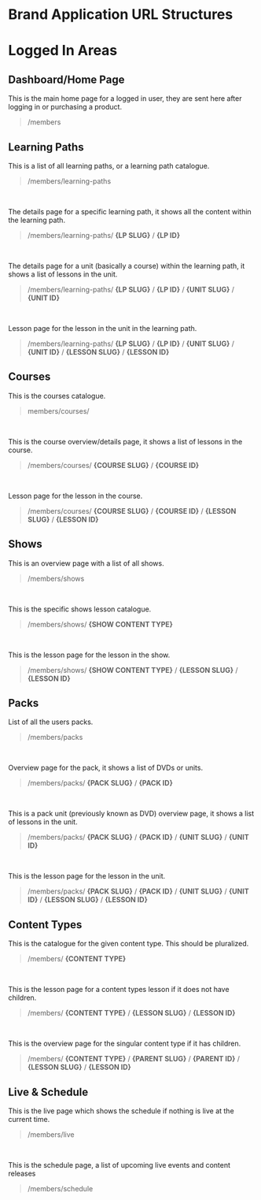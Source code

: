 # Brand Application URL Structures

# Logged In Areas


## Dashboard/Home Page

This is the main home page for a logged in user, they are sent here after logging in or purchasing a product.
> /members


## Learning Paths

This is a list of all learning paths, or a learning path catalogue.
> /members/learning-paths

</br>

The details page for a specific learning path, it shows all the content within the learning path.
> /members/learning-paths/ **{LP SLUG}** / **{LP ID}** 

</br>

The details page for a unit (basically a course) within the learning path, it shows a list of lessons in the unit.
> /members/learning-paths/ **{LP SLUG}** / **{LP ID}** / **{UNIT SLUG}** / **{UNIT ID}** 

</br>

Lesson page for the lesson in the unit in the learning path.
> /members/learning-paths/ **{LP SLUG}** / **{LP ID}** / **{UNIT SLUG}** / **{UNIT ID}** / **{LESSON SLUG}** / **{LESSON ID}** 


## Courses

This is the courses catalogue.
> members/courses/

</br>

This is the course overview/details page, it shows a list of lessons in the course.
> /members/courses/ **{COURSE SLUG}** / **{COURSE ID}** 

</br>

Lesson page for the lesson in the course.
> /members/courses/ **{COURSE SLUG}** / **{COURSE ID}** / **{LESSON SLUG}** / **{LESSON ID}** 


## Shows

This is an overview page with a list of all shows.
> /members/shows

</br>

This is the specific shows lesson catalogue.
> /members/shows/ **{SHOW CONTENT TYPE}** 

</br>

This is the lesson page for the lesson in the show. </br>
> /members/shows/ **{SHOW CONTENT TYPE}** / **{LESSON SLUG}** / **{LESSON ID}** 


## Packs

List of all the users packs.
> /members/packs

</br>

Overview page for the pack, it shows a list of DVDs or units.
> /members/packs/ **{PACK SLUG}** / **{PACK ID}** 

</br>

This is a pack unit (previously known as DVD) overview page, it shows a list of lessons in the unit.
> /members/packs/ **{PACK SLUG}** / **{PACK ID}** / **{UNIT SLUG}** / **{UNIT ID}** 

</br>

This is the lesson page for the lesson in the unit.
> /members/packs/ **{PACK SLUG}** / **{PACK ID}** / **{UNIT SLUG}** / **{UNIT ID}** / **{LESSON SLUG}** / **{LESSON ID}** 


## Content Types

This is the catalogue for the given content type. This should be pluralized.
> /members/ **{CONTENT TYPE}** 

</br>

This is the lesson page for a content types lesson if it does not have children.
> /members/ **{CONTENT TYPE}** / **{LESSON SLUG}** / **{LESSON ID}** 

</br>

This is the overview page for the singular content type if it has children.
> /members/ **{CONTENT TYPE}** / **{PARENT SLUG}** / **{PARENT ID}** / **{LESSON SLUG}** / **{LESSON ID}** 


## Live & Schedule

This is the live page which shows the schedule if nothing is live at the current time.
> /members/live

</br>

This is the schedule page, a list of upcoming live events and content releases
> /members/schedule

</br>

